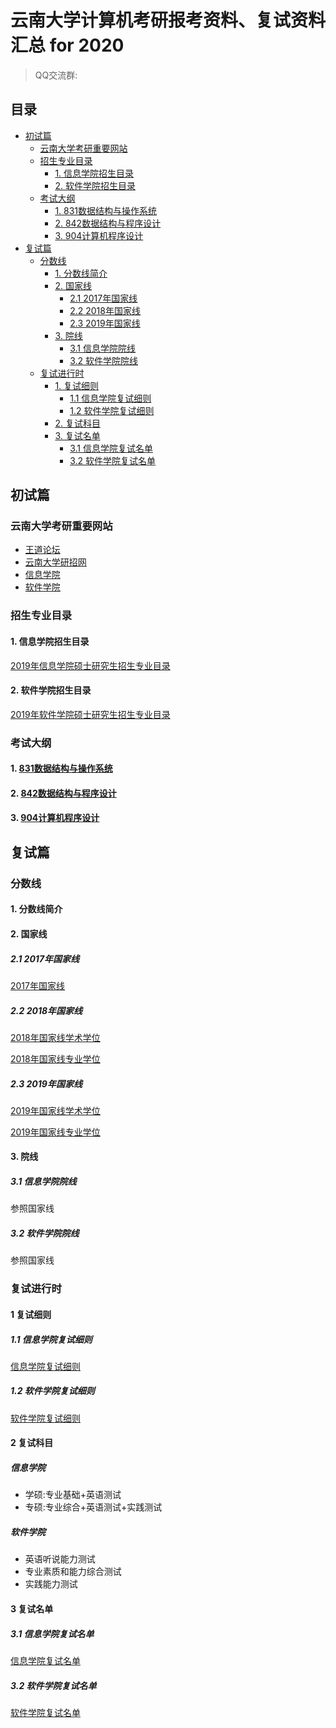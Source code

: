 # 云南大学计算机考研报考资料、复试资料汇总 for 2020
>QQ交流群: 

## 目录
* [初试篇](#初试篇)
   * [云南大学考研重要网站](#云南大学考研重要网站)
   * [招生专业目录](#招生专业目录)
       * [1. 信息学院招生目录](#1-信息学院招生目录)
       * [2. 软件学院招生目录](#2-软件学院招生目录)
    * [考试大纲](#考试大纲)
       * [1. 831数据结构与操作系统](#1-831数据结构与操作系统)
       * [2. 842数据结构与程序设计](#2-842数据结构与程序设计)
       * [3. 904计算机程序设计](#3-904计算机程序设计)
* [复试篇](#复试篇)
   * [分数线](#分数线)
       * [1. 分数线简介](#1-分数线简介)
       * [2. 国家线](#2-国家线)
            * [2.1 2017年国家线](#21-2017年国家线)
            * [2.2 2018年国家线](#22-2018年国家线)
            * [2.3 2019年国家线](#23-2019年国家线)
       * [3. 院线](#3-院线)
            * [3.1 信息学院院线](#31-信息学院院线)
            * [3.2 软件学院院线](#32-软件学院院线)
   * [复试进行时](#复试进行时)
       * [1. 复试细则](#1-复试细则)
            * [1.1 信息学院复试细则](#11-信息学院复试细则)
            * [1.2 软件学院复试细则](#12-软件学院复试细则)
       * [2. 复试科目](#2-复试科目)
       * [3. 复试名单](#3-复试名单)
            * [3.1 信息学院复试名单](#31-信息学院复试名单)
            * [3.2 软件学院复试名单](#32-软件学院复试名单)

## 初试篇
### 云南大学考研重要网站
- [王道论坛](http://www.cskaoyan.com/forum.php?mod=forumdisplay&fid=291&filter=typeid&typeid=42)
- [云南大学研招网](http://www.grs.ynu.edu.cn/)
- [信息学院](http://www.ise.ynu.edu.cn/)
- [软件学院](http://www.sei.ynu.edu.cn/)

### 招生专业目录
#### 1. 信息学院招生目录
[2019年信息学院硕士研究生招生专业目录](./云南大学/初试/云南大学2019年硕士研究生招生专业目录.pdf)

#### 2. 软件学院招生目录
[2019年软件学院硕士研究生招生专业目录](./云南大学/初试/云南大学2019年硕士研究生招生专业目录.pdf)

### 考试大纲
#### 1. [831数据结构与操作系统](./云南大学/初试/831-数据结构与操作系统.doc)

#### 2. [842数据结构与程序设计](./云南大学/初试/842-数据结构与程序设计.doc)

#### 3. [904计算机程序设计](./云南大学/初试/904-计算机程序设计.doc)

## 复试篇
### 分数线
#### 1. 分数线简介

#### 2. 国家线
##### 2.1 2017年国家线
[2017年国家线](https://yz.chsi.com.cn/kyzx/kydt/201703/20170315/1591016940.html)

##### 2.2 2018年国家线
[2018年国家线学术学位](https://yz.chsi.com.cn/kyzx/kp/201803/20180316/1670298651.html)

[2018年国家线专业学位](https://yz.chsi.com.cn/kyzx/kp/201803/20180316/1670298653.html)

##### 2.3 2019年国家线
[2019年国家线学术学位](https://yz.chsi.com.cn/kyzx/kp/201903/20190315/1772265280.html)

[2019年国家线专业学位](https://yz.chsi.com.cn/kyzx/kp/201903/20190315/1772265285.html)

#### 3. 院线
##### 3.1 信息学院院线
参照国家线

##### 3.2 软件学院院线
参照国家线

### 复试进行时
#### 1 复试细则
##### 1.1 信息学院复试细则
[信息学院复试细则](http://www.ise.ynu.edu.cn/annunciations/106)

##### 1.2 软件学院复试细则
[软件学院复试细则](http://www.sei.ynu.edu.cn/info/1057/1266.htm)

#### 2 复试科目
##### 信息学院
* 学硕:专业基础+英语测试
* 专硕:专业综合+英语测试+实践测试

##### 软件学院
* 英语听说能力测试
* 专业素质和能力综合测试
* 实践能力测试

#### 3 复试名单
##### 3.1 信息学院复试名单
[信息学院复试名单](./云南大学/复试/云南大学2019年硕士研究生复试名单.pdf)

##### 3.2 软件学院复试名单
[软件学院复试名单](./云南大学/复试/云南大学2019年硕士研究生复试名单.pdf)